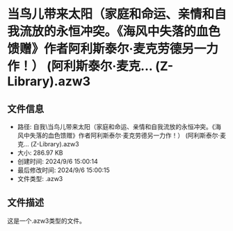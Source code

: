 ﻿# 当鸟儿带来太阳（家庭和命运、亲情和自我流放的永恒冲突。《海风中失落的血色馈赠》作者阿利斯泰尔·麦克劳德另一力作！） (阿利斯泰尔·麦克... (Z-Library).azw3

## 文件信息
- 路径: 自我\当鸟儿带来太阳（家庭和命运、亲情和自我流放的永恒冲突。《海风中失落的血色馈赠》作者阿利斯泰尔·麦克劳德另一力作！） (阿利斯泰尔·麦克... (Z-Library).azw3
- 大小: 286.97 KB
- 创建时间: 2024/9/6 15:00:14
- 最后修改时间: 2024/9/6 15:00:15
- 文件类型: .azw3

## 文件描述
这是一个.azw3类型的文件。


